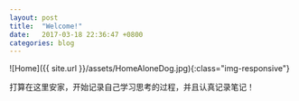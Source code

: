 ```yaml
---
layout: post
title:  "Welcome!"
date:   2017-03-18 22:36:47 +0800
categories: blog
---
```


![Home]({{ site.url }}/assets/HomeAloneDog.jpg){:class="img-responsive"}

打算在这里安家，开始记录自己学习思考的过程，并且认真记录笔记！

